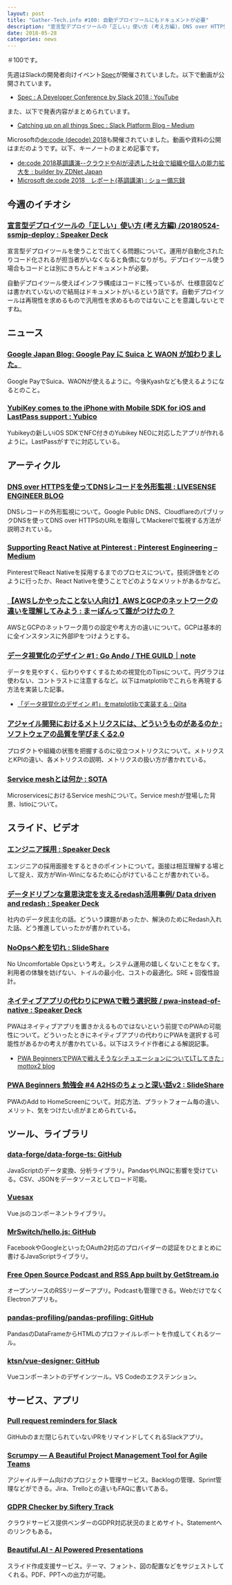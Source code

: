 ```yaml
---
layout: post
title: "Gather-Tech.info #100: 自動デプロイツールにもドキュメントが必要"
description: "宣言型デプロイツールの「正しい」使い方 (考え方編)、DNS over HTTPSを使ってDNSレコードを外形監視 など"
date: 2018-05-28
categories: news
---
```


＃100です。

先週はSlackの開発者向けイベント[Spec](https://specbyslack.splashthat.com/blog-post)が開催されていました。以下で動画が公開されています。

- [Spec : A Developer Conference by Slack 2018 : YouTube](https://www.youtube.com/playlist?list=PLWlXaxtQ7fUbvBMja82vIinN3LG9XotOU)

また、以下で発表内容がまとめられています。

- [Catching up on all things Spec : Slack Platform Blog – Medium](https://medium.com/slack-developer-blog/catching-up-on-all-things-spec-851f8c5136fb)

Microsoftの[de:code (decode) 2018](https://www.microsoft.com/ja-jp/events/decode/2018/)も開催されていました。動画や資料の公開はまだのようです。以下、キーノートのまとめ記事です。

- [de:code 2018基調講演--クラウドやAIが浸透した社会で組織や個人の能力拡大を : builder by ZDNet Japan](https://builder.japan.zdnet.com/tool/35119592/?ref=rss)
- [Microsoft de:code 2018　レポート(基調講演) : ショー備忘録](https://sy0690.hateblo.jp/entry/2018/05/23/014657)

## 今週のイチオシ

### [宣言型デプロイツールの「正しい」使い方 (考え方編) /20180524-ssmjp-deploy : Speaker Deck](https://speakerdeck.com/opelab/20180524-ssmjp-deploy)

宣言型デプロイツールを使うことで出てくる問題について。運用が自動化されたりコード化されるが担当者がいなくなると負債になりがち。デプロイツール使う場合もコードとは別にきちんとドキュメントが必要。

自動デプロイツール使えばインフラ構成はコードに残っているが、仕様意図などは書かれていないので結局はドキュメントがいるという話です。自動デプロイツールは再現性を求めるもので汎用性を求めるものではないことを意識しないとですね。

## ニュース

### [Google Japan Blog: Google Pay に Suica と WAON が加わりました。](https://japan.googleblog.com/2018/05/google-pay-news.html)

Google PayでSuica、WAONが使えるように。今後Kyashなども使えるようになるとのこと。

### [YubiKey comes to the iPhone with Mobile SDK for iOS and LastPass support : Yubico](https://www.yubico.com/2018/05/yubikey-comes-to-iphone-with-mobile-sdk-for-ios-and-lastpass-support/)

Yubikeyの新しいiOS SDKでNFC付きのYubikey NEOに対応したアプリが作れるように。LastPassがすでに対応している。

## アーティクル

### [DNS over HTTPSを使ってDNSレコードを外形監視 : LIVESENSE ENGINEER BLOG](http://made.livesense.co.jp/entry/2018/05/21/105008)

DNSレコードの外形監視について。Google Public DNS、CloudflareのパブリックDNSを使ってDNS over HTTPSのURLを取得してMackerelで監視する方法が説明されている。

### [Supporting React Native at Pinterest : Pinterest Engineering – Medium](https://medium.com/@Pinterest_Engineering/supporting-react-native-at-pinterest-f8c2233f90e6)

PinterestでReact Nativeを採用するまでのプロセスについて。技術評価をどのように行ったか、React Nativeを使うことでどのようなメリットがあるかなど。

### [【AWSしかやったことない人向け】AWSとGCPのネットワークの違いを理解してみよう : まーぽんって誰がつけたの？](http://www.mpon.me/entry/2017/04/22/020428)

AWSとGCPのネットワーク周りの設定や考え方の違いについて。GCPは基本的に全インスタンスに外部IPをつけようとする。

### [データ視覚化のデザイン #1 : Go Ando / THE GUILD｜note](https://note.mu/goando/n/neb6ea35f1da3)

データを見やすく、伝わりやすくするための視覚化のTipsについて。円グラフは使わない、コントラストに注意するなど。以下はmatplotlibでこれらを再現する方法を実装した記事。

- [「データ視覚化のデザイン #1」をmatplotlibで実装する : Qiita](https://qiita.com/skotaro/items/cdb0732ad1ad2a4b6236)

### [アジャイル開発におけるメトリクスには、どういうものがあるのか : ソフトウェアの品質を学びまくる2.0](http://www.kzsuzuki.com/entry/agileMetrix)

プロダクトや組織の状態を把握するのに役立つメトリクスについて。メトリクスとKPIの違い、各メトリクスの説明、メトリクスの扱い方が書かれている。

### [Service meshとは何か : SOTA](https://deeeet.com/writing/2018/05/22/service-mesh/)

MicroservicesにおけるService meshについて。Service meshが登場した背景、Istioについて。

## スライド、ビデオ

### [エンジニア採用 : Speaker Deck](https://speakerdeck.com/yosuke_furukawa/enziniacai-yong)

エンジニアの採用面接をするときのポイントについて。面接は相互理解する場として捉え、双方がWin-Winになるために心がけていることが書かれている。

### [データドリブンな意思決定を支えるredash活用事例/ Data driven and redash : Speaker Deck](https://speakerdeck.com/shoichiron/data-driven-and-redash)

社内のデータ民主化の話。どういう課題があったか、解決のためにRedash入れた話、どう推進していったかが書かれている。

### [NoOpsへ舵を切れ : SlideShare](https://www.slideshare.net/hiromasaoka/noops-98595318)

No Uncomfortable Opsという考え。システム運用の嬉しくないことをなくす。利用者の体験を妨げない、トイルの最小化、コストの最適化。SRE + 回復性設計。

### [ネイティブアプリの代わりにPWAで戦う選択肢 / pwa-instead-of-native : Speaker Deck](https://speakerdeck.com/mottox2/pwa-instead-of-native)

PWAはネイティブアプリを置きかえるものではないという前提でのPWAの可能性について。どういったときにネイティブアプリの代わりにPWAを選択する可能性があるかの考えが書かれている。以下はスライド作者による解説記事。

- [PWA BeginnersでPWAで戦えそうなシチュエーションについてLTしてきた : mottox2 blog](https://mottox2.com/posts/127/)

### [PWA Beginners 勉強会 #4 A2HSのちょっと深い話v2 : SlideShare](https://www.slideshare.net/MasahikoJinno2/pwa-beginners-4-a2hsv2)

PWAのAdd to HomeScreenについて。対応方法、プラットフォーム毎の違い、メリット、気をつけたい点がまとめられている。

## ツール、ライブラリ

### [data-forge/data-forge-ts: GitHub](https://github.com/data-forge/data-forge-ts)

JavaScriptのデータ変換、分析ライブラリ。PandasやLINQに影響を受けている。CSV、JSONをデータソースとしてロード可能。

### [Vuesax](https://lusaxweb.github.io/vuesax/)

Vue.jsのコンポーネントライブラリ。

### [MrSwitch/hello.js: GitHub](https://github.com/MrSwitch/hello.js)

FacebookやGoogleといったOAuth2対応のプロバイダーの認証をひとまとめに書けるJavaScriptライブラリ。

### [Free Open Source Podcast and RSS App built by GetStream.io](https://getstream.io/winds/)

オープンソースのRSSリーダーアプリ。Podcastも管理できる。WebだけでなくElectronアプリも。

### [pandas-profiling/pandas-profiling: GitHub](https://github.com/pandas-profiling/pandas-profiling)

PandasのDataFrameからHTMLのプロファイルレポートを作成してくれるツール。

### [ktsn/vue-designer: GitHub](https://github.com/ktsn/vue-designer)

Vueコンポーネントのデザインツール。VS Codeのエクステンション。

## サービス、アプリ

### [Pull request reminders for Slack](https://pullreminders.com/)

GitHubのまだ閉じられていないPRをリマインドしてくれるSlackアプリ。

### [Scrumpy — A Beautiful Project Management Tool for Agile Teams](https://scrumpy.io/)

アジャイルチーム向けのプロジェクト管理サービス。Backlogの管理、Sprint管理などができる。Jira、Trelloとの違いもFAQに書いてある。

### [GDPR Checker by Siftery Track](https://track.siftery.com/gdpr-checker)

クラウドサービス提供ベンダーのGDPR対応状況のまとめサイト。Statementへのリンクもある。

### [Beautiful.AI - AI Powered Presentations](https://www.beautiful.ai/)

スライド作成支援サービス。テーマ、フォント、図の配置などをサジェストしてくれる。PDF、PPTへの出力が可能。
